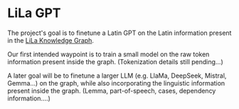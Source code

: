 # LiLa GPT

The project's goal is to finetune a Latin GPT on the Latin information present in the [LiLa Knowledge Graph](https://lila-erc.eu/sparql/). 

Our first intended waypoint is to train a small model on the raw token information present inside the graph. (Tokenization details still pending...)

A later goal will be to finetune a larger LLM (e.g. LlaMa, DeepSeek, Mistral, Gemma...) on the graph, while also incorporating the linguistic information present inside the graph. (Lemma, part-of-speech, cases, dependency information....)

